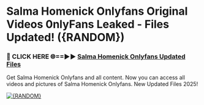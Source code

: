 # Salma Homenick Onlyfans Original Videos 0nlyFans Leaked - Files Updated! ({RANDOM})

<h3>🔴 CLICK HERE 🌐==►► <a href="https://betterlinks.top/A2PfLJ" rel="nofollow">Salma Homenick Onlyfans Updated Files</a></h3>

Get Salma Homenick Onlyfans and all content. Now you can access all videos and pictures of Salma Homenick Onlyfans. New Updated Files 2025!

[![{RANDOM}](https://i.imgur.com/ppqm5kG.gif)](https://betterlinks.top/A2PfLJ)